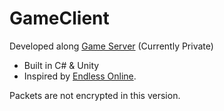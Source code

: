 # GameClient
Developed along [Game Server](https://github.com/Cerestar/GameServer) (Currently Private)

- Built in C# & Unity
- Inspired by [Endless Online](http://www.endless-online.com/).

Packets are not encrypted in this version.
